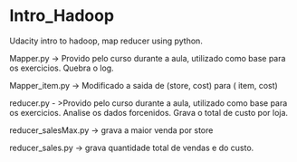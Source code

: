# Intro_Hadoop
Udacity intro to hadoop, map reducer using python.


Mapper.py -> Provido pelo curso durante a aula, utilizado como base para os exercicios. Quebra o log.

Mapper_item.py -> Modificado a saida de (store, cost) para ( item, cost)

reducer.py - >Provido pelo curso durante a aula, utilizado como base para os exercicios. Analise os dados forcenidos. Grava o total de custo por loja.

reducer_salesMax.py -> grava a maior venda por store

reducer_sales.py -> grava quantidade total de vendas e do custo.

